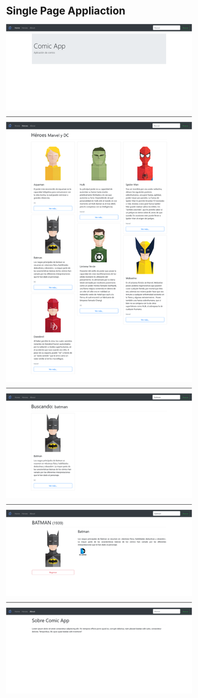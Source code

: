# Single Page Appliaction

<p align="center">
    <img src="img/img_01.png" />
</p>

<hr>

<p align="center">
    <img src="img/img_02.png" />
</p>

<hr>

<p align="center">
    <img src="img/img_03.png" />
</p>

<hr>

<p align="center">
    <img src="img/img_04.png" />
</p>

<hr>

<p align="center">
    <img src="img/img_05.png" />
</p>
